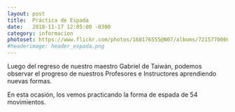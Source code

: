 ```yaml
---
layout: post
title:  Práctica de Espada
date:   2018-11-17 12:05:00 -0300
category: informacion
photoset: https://www.flickr.com/photos/168176555@N07/albums/72157700606150902
#headerimage: header_espada.png
---
```


Luego del regreso de nuestro maestro Gabriel de Taiwán, podemos observar el progreso de nuestros Profesores e Instructores aprendiendo nuevas formas.

En esta ocasión, los vemos practicando la forma de espada de 54 movimientos.

